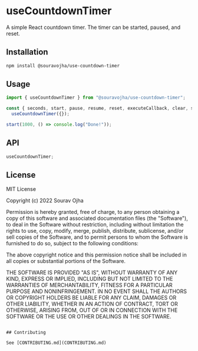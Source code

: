 # useCountdownTimer

A simple React countdown timer. The timer can be started, paused, and reset.

## Installation

```bash
npm install @souravojha/use-countdown-timer
```

## Usage

```ts
import { useCountdownTimer } from "@souravojha/use-countdown-timer";

const { seconds, start, pause, resume, reset, executeCallback, clear, status } =
  useCountdownTimer({});

start(1000, () => console.log("Done!"));
```

## API

```ts
useCountdownTimer;
```

## License

MIT License

Copyright (c) 2022 Sourav Ojha

Permission is hereby granted, free of charge, to any person obtaining a copy
of this software and associated documentation files (the "Software"), to deal
in the Software without restriction, including without limitation the rights
to use, copy, modify, merge, publish, distribute, sublicense, and/or sell
copies of the Software, and to permit persons to whom the Software is
furnished to do so, subject to the following conditions:

The above copyright notice and this permission notice shall be included in all
copies or substantial portions of the Software.

THE SOFTWARE IS PROVIDED "AS IS", WITHOUT WARRANTY OF ANY KIND, EXPRESS OR
IMPLIED, INCLUDING BUT NOT LIMITED TO THE WARRANTIES OF MERCHANTABILITY,
FITNESS FOR A PARTICULAR PURPOSE AND NONINFRINGEMENT. IN NO EVENT SHALL THE
AUTHORS OR COPYRIGHT HOLDERS BE LIABLE FOR ANY CLAIM, DAMAGES OR OTHER
LIABILITY, WHETHER IN AN ACTION OF CONTRACT, TORT OR OTHERWISE, ARISING FROM,
OUT OF OR IN CONNECTION WITH THE SOFTWARE OR THE USE OR OTHER DEALINGS IN THE
SOFTWARE.

```

## Contributing

See [CONTRIBUTING.md](CONTRIBUTING.md)
```
